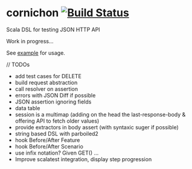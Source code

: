 cornichon [![Build Status](https://travis-ci.org/agourlay/cornichon.png?branch=master)](https://travis-ci.org/agourlay/cornichon)
=========

Scala DSL for testing JSON HTTP API

Work in progress...

See [example](https://github.com/agourlay/cornichon/blob/master/src/test/scala/com/github/agourlay/cornichon/examples/HttpExamplesSpec.scala) for usage.

// TODOs
- add test cases for DELETE
- build request abstraction
- call resolver on assertion
- errors with JSON Diff if possible
- JSON assertion ignoring fields
- data table
- session is a multimap (adding on the head the last-response-body & offering API to fetch older values)
- provide extractors in body assert (with syntaxic suger if possible)
- string based DSL with parboiled2
- hook Before/After Feature
- hook Before/After Scenario
- use infix notation? Given GET() ...
- Improve scalatest integration, display step progression